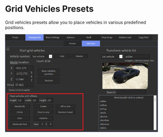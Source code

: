 # Grid Vehicles Presets

Grid vehicles presets allow you to place vehicles in various predefined positions.

![Vehicles1](/assets/images/checkpoints/img04.png)